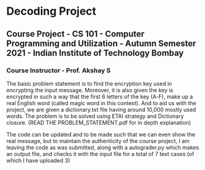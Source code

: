 # Decoding Project

## Course Project - CS 101 - Computer Programming and Utilization - Autumn Semester 2021 - Indian Institute of Technology Bombay 
### Course Instructor - Prof. Akshay S

The basic problem statement is to find the encryption key used in encrypting the input message. Moreover, it is also given the key is encrypted in such a way that the first 6 letters of the key (A-F), make up a real English word (called magic word in this context). And to aid us with the project, we are given a dictionary.txt file having around 10,000 mostly used words. The problem is to be solved using ETAI strategy and Dictionary closure.
(READ THE PROBLEM_STATEMENT.pdf for in depth explanation)

The code can be updated and to be made such that we can even show the real message, but to maintain the authenticity of the course project, I am leaving the code as was submitted, along with a autograder.py which makes an output file, and checks it with the input file for a total of 7 test cases (of which I have uploaded 3)
